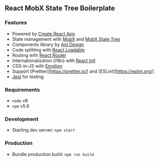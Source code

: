 ## React MobX State Tree Boilerplate

### Features
- Powered by [Create React App](https://github.com/facebook/create-react-app)
- State management with [MobX](https://github.com/mobxjs/mobx) and [MobX State Tree](https://github.com/mobxjs/mobx-state-tree)
- Components library by [Ant Design](https://ant.design/)
- Code splitting with [React Loadable](https://github.com/jamiebuilds/react-loadable)
- Routing with [React Router](https://github.com/ReactTraining/react-router)
- Internationalization (i18n) with [React Intl](https://github.com/yahoo/react-intl)
- CSS-in-JS with [Emotion](https://github.com/emotion-js/emotion)
- Support [Prettier][https://prettier.io/] and [ESLint][https://eslint.org/]
- [Jest](https://facebook.github.io/jest/) for testing


### Requirements
- `node` v8
- `npm` v5.6


### Development
- Starting dev server: `npm start`


### Production
- Bundle production build: `npm run build`